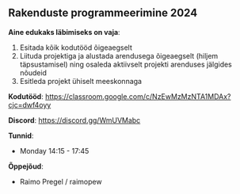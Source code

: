 ## Rakenduste programmeerimine 2024

**Aine edukaks läbimiseks on vaja**:

1. Esitada kõik kodutööd õigeaegselt
2. Liituda projektiga ja alustada arendusega õigeaegselt (hiljem täpsustamisel) ning osaleda aktiivselt projekti arenduses jälgides nõudeid
3. Esitleda projekt ühiselt meeskonnaga

**Kodutööd**: https://classroom.google.com/c/NzEwMzMzNTA1MDAx?cjc=dwf4oyy

**Discord**: https://discord.gg/WmUVMabc

**Tunnid**:
* Monday 14:15 - 17:45

**Õppejõud**:
* Raimo Pregel / raimopew
